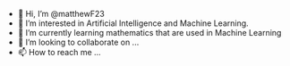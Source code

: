 - 👋 Hi, I’m @matthewF23
- 👀 I’m interested in Artificial Intelligence and Machine Learning.
- 🌱 I’m currently learning mathematics that are used in Machine Learning
- 💞️ I’m looking to collaborate on ...
- 📫 How to reach me ...

<!---
matthewF23/matthewF23 is a ✨ special ✨ repository because its `README.md` (this file) appears on your GitHub profile.
You can click the Preview link to take a look at your changes.
--->
